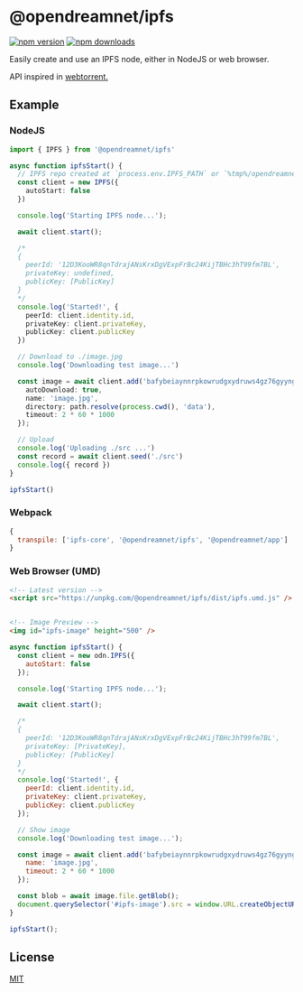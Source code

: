 # @opendreamnet/ipfs

[![npm version][npm-version-src]][npm-version-href]
[![npm downloads][npm-downloads-src]][npm-downloads-href]

Easily create and use an IPFS node, either in NodeJS or web browser.

API inspired in [webtorrent.](https://github.com/webtorrent/webtorrent)

## Example

### NodeJS

```ts
import { IPFS } from '@opendreamnet/ipfs'

async function ipfsStart() {
  // IPFS repo created at `process.env.IPFS_PATH` or `%tmp%/opendreamnet/ipfs-repo`
  const client = new IPFS({
    autoStart: false
  })

  console.log('Starting IPFS node...');

  await client.start();

  /*
  {
    peerId: '12D3KooWR8qnTdrajANsKrxDgVExpFrBc24KijTBHc3hT99fm7BL',
    privateKey: undefined,
    publicKey: [PublicKey]
  }
  */
  console.log('Started!', {
    peerId: client.identity.id,
    privateKey: client.privateKey,
    publicKey: client.publicKey
  })

  // Download to ./image.jpg
  console.log('Downloading test image...')

  const image = await client.add('bafybeiaynnrpkowrudgxydruws4gz76gyyngtexuh7piwpa72pnnm7hmei', { 
    autoDownload: true,
    name: 'image.jpg',
    directory: path.resolve(process.cwd(), 'data'),
    timeout: 2 * 60 * 1000
  });

  // Upload
  console.log('Uploading ./src ...')
  const record = await client.seed('./src')
  console.log({ record })
}

ipfsStart()
```

### Webpack

```js
{
  transpile: ['ipfs-core', '@opendreamnet/ipfs', '@opendreamnet/app']
}
```

### Web Browser (UMD)

```html
<!-- Latest version -->
<script src="https://unpkg.com/@opendreamnet/ipfs/dist/ipfs.umd.js" />


<!-- Image Preview -->
<img id="ipfs-image" height="500" />
```

```js
async function ipfsStart() {
  const client = new odn.IPFS({
    autoStart: false
  });

  console.log('Starting IPFS node...');

  await client.start();

  /*
  {
    peerId: '12D3KooWR8qnTdrajANsKrxDgVExpFrBc24KijTBHc3hT99fm7BL',
    privateKey: [PrivateKey],
    publicKey: [PublicKey]
  }
  */
  console.log('Started!', {
    peerId: client.identity.id,
    privateKey: client.privateKey,
    publicKey: client.publicKey
  });

  // Show image
  console.log('Downloading test image...');

  const image = await client.add('bafybeiaynnrpkowrudgxydruws4gz76gyyngtexuh7piwpa72pnnm7hmei', { 
    name: 'image.jpg',
    timeout: 2 * 60 * 1000
  });

  const blob = await image.file.getBlob();
  document.querySelector('#ipfs-image').src = window.URL.createObjectURL(blob);
}

ipfsStart();
```

## License

[MIT](./LICENSE)

<!-- Badges -->
[npm-version-src]: https://img.shields.io/npm/v/@opendreamnet/ipfs?style=flat-square
[npm-version-href]: https://npmjs.com/package/@opendreamnet/ipfs

[npm-downloads-src]: https://img.shields.io/npm/dm/@opendreamnet/ipfs?style=flat-square
[npm-downloads-href]: https://npmjs.com/package/@opendreamnet/ipfs